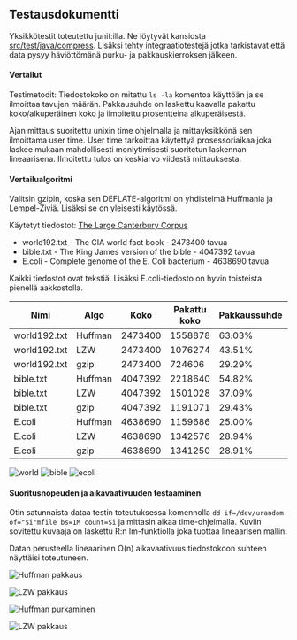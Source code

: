 ## Testausdokumentti

Yksikkötestit toteutettu junit:illa. 
Ne löytyvät kansiosta [src/test/java/compress](https://github.com/kotommi/pakkaaja/tree/master/src/test/java/compress).
Lisäksi tehty integraatiotestejä jotka tarkistavat että data pysyy häviöttömänä purku- ja pakkauskierroksen jälkeen.
#### Vertailut

Testimetodit:
Tiedostokoko on mitattu ```ls -la``` komentoa käyttöän ja se ilmoittaa tavujen määrän.
Pakkausuhde on laskettu kaavalla pakattu koko/alkuperäinen koko ja ilmoitettu prosentteina alkuperäisestä.

Ajan mittaus suoritettu unixin time ohjelmalla ja mittayksikkönä sen ilmoittama user time.
User time tarkoittaa käytettyä prosessoriaikaa joka laskee mukaan mahdollisesti moniytimisesti suoritetun laskennan lineaarisena. Ilmoitettu tulos on keskiarvo viidestä mittauksesta.

#### Vertailualgoritmi
 
Valitsin gzipin, koska sen DEFLATE-algoritmi on yhdistelmä Huffmania ja Lempel-Ziviä.
Lisäksi se on yleisesti käytössä.

Käytetyt tiedostot:
[The Large Canterbury Corpus](http://www.data-compression.info/Corpora/CanterburyCorpus/index.html)
* world192.txt - The CIA world fact book - 2473400 tavua
* bible.txt - The King James version of the bible - 4047392 tavua
* E.coli - Complete genome of the E. Coli bacterium - 4638690 tavua

Kaikki tiedostot ovat tekstiä. Lisäksi E.coli-tiedosto on hyvin toisteista pienellä aakkostolla.

|Nimi   |Algo   |Koko   |Pakattu koko   |Pakkaussuhde   |Pakkausaika   |Purkuaika   |
|---|---|---|---|---|---|---|
|world192.txt   |Huffman   |2473400   |1558878   |63.03%   |0.356   |0.312   |
|world192.txt   |LZW   |2473400   |1076274   |43.51%   |1.188   |0.402   |
|world192.txt   |gzip   |2473400   |724606   |29.29%   |0.085   |0.022   |
|bible.txt   |Huffman   |4047392   |2218640   |54.82%   |0.393   |0.369   |
|bible.txt   |LZW   |4047392   |1501028   |37.09%   |1.403   |0.426   |
|bible.txt   |gzip   |4047392   |1191071   |29.43%   |0.198   |0.025   |
|E.coli   |Huffman   |4638690   |1159686   |25.00%   |0.324   |0.291   |
|E.coli   |LZW   |4638690   |1342576   |28.94%   |1.338   |0.396   |
|E.coli   |gzip   |4638690   |1341250   |28.91%   |0.486   |0.030   |

![world](kuvat/world.png)
![bible](kuvat/bible.png)
![ecoli](kuvat/ecoli.png)

#### Suoritusnopeuden ja aikavaativuuden testaaminen
Otin satunnaista dataa testin toteutuksessa komennolla ```dd if=/dev/urandom of="$i"mfile bs=1M count=$i``` ja mittasin aikaa time-ohjelmalla.
Kuviin sovitettu kuvaaja on laskettu R:n lm-funktiolla joka tuottaa lineaarisen mallin.

Datan perusteella lineaarinen O(n) aikavaativuus tiedostokoon suhteen näyttäisi toteutuneen.

![Huffman pakkaus](kuvat/huf_pak.png)

![LZW pakkaus](kuvat/lzw_pak.png)

![Huffman purkaminen](kuvat/huf_pur.png)

![LZW pakkaus](kuvat/lzw_pur.png)
